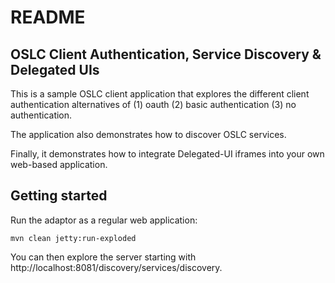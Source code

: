 # README

## OSLC Client Authentication, Service Discovery & Delegated UIs

This is a sample OSLC client application that explores the different client authentication alternatives of (1) oauth (2) basic authentication (3) no authentication.

The application also demonstrates how to discover OSLC services.

Finally, it demonstrates how to integrate Delegated-UI iframes into your own web-based application.

## Getting started

Run the adaptor as a regular web application:

    mvn clean jetty:run-exploded

You can then explore the server starting with http://localhost:8081/discovery/services/discovery. 

